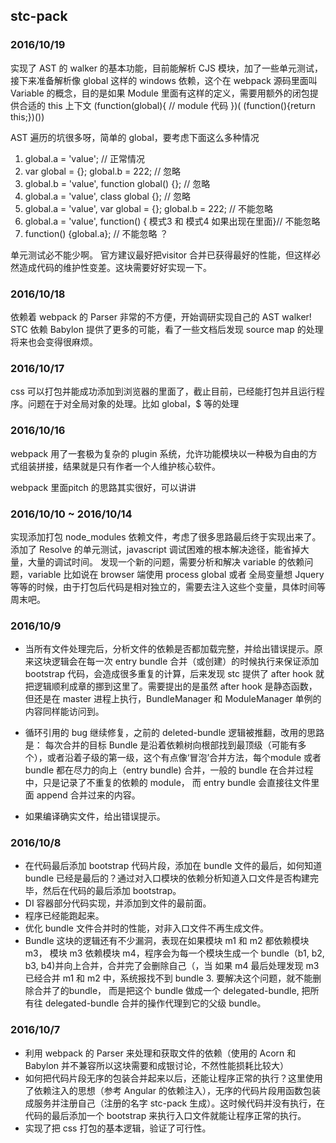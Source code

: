 ## stc-pack

### 2016/10/19
实现了 AST 的 walker 的基本功能，目前能解析 CJS 模块，加了一些单元测试，接下来准备解析像 global 这样的 windows 依赖，这个在 webpack 源码里面叫 Variable 的概念，目的是如果 Module 里面有这样的定义，需要用额外的闭包提供合适的 this 上下文
(function(global){
  //  module 代码
})( (function(){return this;})())

AST 遍历的坑很多呀，简单的 global，要考虑下面这么多种情况
1. global.a = 'value'; // 正常情况
2. var global = {}; global.b = 222;  // 忽略
3. global.b = 'value', function global() {}; // 忽略
4. global.a = 'value', class global {}; // 忽略
5. global.a = 'value', var global = {}; global.b = 222;  // 不能忽略
6. global.a = 'value', function() { 模式3 和 模式4 如果出现在里面}// 不能忽略
7. function() {global.a}; // 不能忽略 ？

单元测试必不能少啊。
官方建议最好把visitor 合并已获得最好的性能，但这样必然造成代码的维护性变差。这块需要好好实现一下。


### 2016/10/18
依赖着 webpack 的 Parser 非常的不方便，开始调研实现自己的 AST walker! STC 依赖 Babylon 提供了更多的可能，看了一些文档后发现 source map 的处理将来也会变得很麻烦。

### 2016/10/17
css 可以打包并能成功添加到浏览器的里面了，截止目前，已经能打包并且运行程序。问题在于对全局对象的处理。比如 global，$ 等的处理

### 2016/10/16
webpack 用了一套极为复杂的 plugin 系统，允许功能模块以一种极为自由的方式组装拼接，结果就是只有作者一个人维护核心软件。

webpack 里面pitch 的思路其实很好，可以讲讲

### 2016/10/10 ~ 2016/10/14
实现添加打包 node_modules 依赖文件，考虑了很多思路最后终于实现出来了。
添加了 Resolve 的单元测试，javascript 调试困难的根本解决途径，能省掉大量，大量的调试时间。
发现一个新的问题，需要分析和解决 variable 的依赖问题，variable 比如说在 browser 端使用 process global 或者 全局变量想 Jquery 等等的时候，由于打包后代码是相对独立的，需要去注入这些个变量，具体时间等周末吧。

### 2016/10/9
* 当所有文件处理完后，分析文件的依赖是否都加载完整，并给出错误提示。原来这块逻辑会在每一次 entry bundle 合并（或创建）的时候执行来保证添加 bootstrap 代码，会造成很多重复的计算，后来发现 stc 提供了 after hook 就把逻辑顺利成章的挪到这里了。需要提出的是虽然 after hook 是静态函数，但还是在 master 进程上执行，BundleManager 和 ModuleManager 单例的内容同样能访问到。

* 循环引用的 bug 继续修复，之前的 deleted-bundle 逻辑被推翻，改用的思路是： 每次合并的目标 Bundle 是沿着依赖树向根部找到最顶级（可能有多个），或者沿着子级的第一级，这个有点像‘冒泡’合并方法，每个module 或者 bundle 都在尽力的向上（entry bundle) 合并，一般的 bundle 在合并过程中，只是记录了不重复的依赖的 module， 而 entry bundle 会直接往文件里面 append 合并过来的内容。

* 如果编译确实文件，给出错误提示。


### 2016/10/8

* 在代码最后添加 bootstrap 代码片段，添加在 bundle 文件的最后，如何知道 bundle 已经是最后的？通过对入口模块的依赖分析知道入口文件是否构建完毕，然后在代码的最后添加 bootstrap。
* DI 容器部分代码实现，并添加到文件的最前面。
* 程序已经能跑起来。
* 优化 bundle 文件合并时的性能，对非入口文件不再生成文件。
* Bundle 这块的逻辑还有不少漏洞，表现在如果模块 m1 和 m2 都依赖模块 m3， 模块 m3 依赖模块 m4，程序会为每一个模块生成一个 bundle（b1, b2, b3, b4)并向上合并，合并完了会删除自己（，当 如果 m4 最后处理发现 m3 已经合并 m1 和 m2 中，系统报找不到 bundle 3. 要解决这个问题，就不能删除合并了的bundle， 而是把这个 bundle 做成一个 delegated-bundle, 把所有往 delegated-bundle 合并的操作代理到它的父级 bundle。

### 2016/10/7

* 利用 webpack 的 Parser 来处理和获取文件的依赖（使用的 Acorn 和 Babylon 并不兼容所以这块需要和成银讨论，不然性能损耗比较大）
* 如何把代码片段无序的包装合并起来以后，还能让程序正常的执行？这里使用了依赖注入的思想（参考 Angular 的依赖注入），无序的代码片段用函数包装成服务并注册自己（注册的名字 stc-pack 生成）。这时候代码并没有执行，在代码的最后添加一个 bootstrap 来执行入口文件就能让程序正常的执行。
* 实现了把 css 打包的基本逻辑，验证了可行性。



